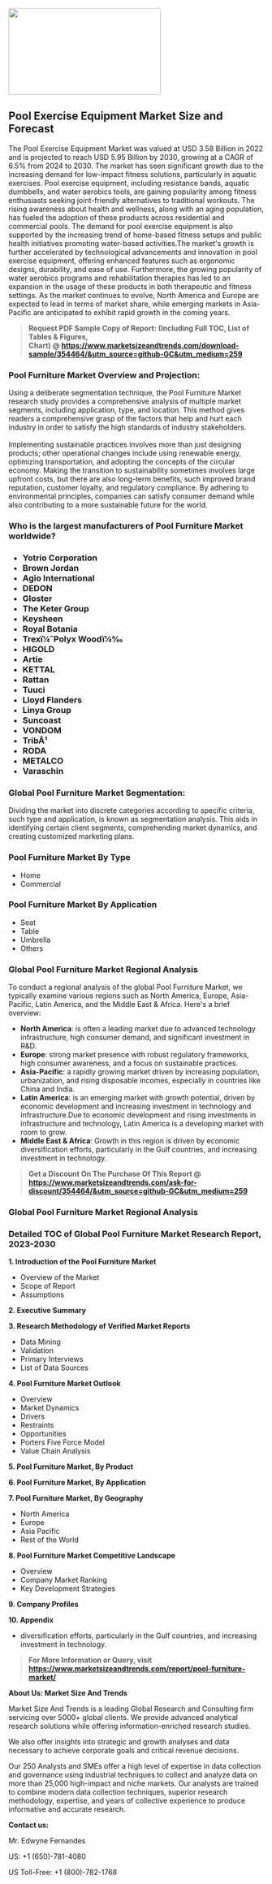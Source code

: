 <p><img class="alignnone size-medium wp-image-20088" src="https://ffe5etoiles.com/wp-content/uploads/2024/12/MST1-300x171.png" alt="" width="300" height="171" /></p><h2>Pool Exercise Equipment Market Size and Forecast</h2><p>The Pool Exercise Equipment Market was valued at USD 3.58 Billion in 2022 and is projected to reach USD 5.95 Billion by 2030, growing at a CAGR of 6.5% from 2024 to 2030. The market has seen significant growth due to the increasing demand for low-impact fitness solutions, particularly in aquatic exercises. Pool exercise equipment, including resistance bands, aquatic dumbbells, and water aerobics tools, are gaining popularity among fitness enthusiasts seeking joint-friendly alternatives to traditional workouts. The rising awareness about health and wellness, along with an aging population, has fueled the adoption of these products across residential and commercial pools. The demand for pool exercise equipment is also supported by the increasing trend of home-based fitness setups and public health initiatives promoting water-based activities.The market's growth is further accelerated by technological advancements and innovation in pool exercise equipment, offering enhanced features such as ergonomic designs, durability, and ease of use. Furthermore, the growing popularity of water aerobics programs and rehabilitation therapies has led to an expansion in the usage of these products in both therapeutic and fitness settings. As the market continues to evolve, North America and Europe are expected to lead in terms of market share, while emerging markets in Asia-Pacific are anticipated to exhibit rapid growth in the coming years.</p></p><blockquote id="" class=""><strong>Request PDF Sample Copy of Report: (Including Full TOC, List of Tables &amp; Figures, Chart)&nbsp;@&nbsp;<strong><a href="https://www.marketsizeandtrends.com/download-sample/354464/&utm_source=github-GC&utm_medium=259" target="_blank">https://www.marketsizeandtrends.com/download-sample/354464/&utm_source=github-GC&utm_medium=259</a></strong></strong></blockquote><h3 id="" class="">Pool Furniture Market&nbsp;Overview and Projection:</h3><p id="" class="">Using a deliberate segmentation technique, the Pool Furniture Market research study provides a comprehensive analysis of multiple market segments, including application, type, and location. This method gives readers a comprehensive grasp of the factors that help and hurt each industry in order to satisfy the high standards of industry stakeholders. <br /> <br />Implementing sustainable practices involves more than just designing products; other operational changes include using renewable energy, optimizing transportation, and adopting the concepts of the circular economy. Making the transition to sustainability sometimes involves large upfront costs, but there are also long-term benefits, such improved brand reputation, customer loyalty, and regulatory compliance. By adhering to environmental principles, companies can satisfy consumer demand while also contributing to a more sustainable future for the world.</p><h3 id="" class="">Who is the largest manufacturers of&nbsp;Pool Furniture Market worldwide?</h3><h3 class=""><p><ul><li>Yotrio Corporation </li><li> Brown Jordan </li><li> Agio International </li><li> DEDON </li><li> Gloster </li><li> The Keter Group </li><li> Keysheen </li><li> Royal Botania </li><li> Trexï¼ˆPolyx Woodï¼‰ </li><li> HIGOLD </li><li> Artie </li><li> KETTAL </li><li> Rattan </li><li> Tuuci </li><li> Lloyd Flanders </li><li> Linya Group </li><li> Suncoast </li><li> VONDOM </li><li> TribÃ¹ </li><li> RODA </li><li> METALCO </li><li> Varaschin</li></ul></p></h3><h3 id="" class="">Global&nbsp;Pool Furniture Market Segmentation:</h3><p id="" class="">Dividing the market into discrete categories according to specific criteria, such type and application, is known as segmentation analysis. This aids in identifying certain client segments, comprehending market dynamics, and creating customized marketing plans.</p><h3 id="" class="">Pool Furniture Market&nbsp;By Type</h3><p><p><ul><li>Home</li><li> Commercial</p></li></ul></p></p><h3 id="" class="">Pool Furniture Market&nbsp;By Application</h3><p class=""><p><ul><li>Seat</li><li> Table</li><li> Umbrella</li><li> Others</li></ul></p></p><h3 id="" class="">Global Pool Furniture Market Regional Analysis</h3><p id="" class="">To conduct a regional analysis of the global Pool Furniture Market, we typically examine various regions such as North America, Europe, Asia-Pacific, Latin America, and the Middle East &amp; Africa. Here's a brief overview:</p><ul><li><strong>North America</strong>: is often a leading market due to advanced technology infrastructure, high consumer demand, and significant investment in R&amp;D.</li><li><strong>Europe</strong>: strong market presence with robust regulatory frameworks, high consumer awareness, and a focus on sustainable practices.</li><li><strong>Asia-Pacific</strong>: a rapidly growing market driven by increasing population, urbanization, and rising disposable incomes, especially in countries like China and India.</li><li><strong>Latin America</strong>: is an emerging market with growth potential, driven by economic development and increasing investment in technology and infrastructure.Due to economic development and rising investments in infrastructure and technology, Latin America is a developing market with room to grow.</li><li><strong>Middle East &amp; Africa</strong>: Growth in this region is driven by economic diversification efforts, particularly in the Gulf countries, and increasing investment in technology.</li></ul><blockquote id="" class=""><strong>Get a Discount On The Purchase Of This Report @ <strong><a href="https://www.marketsizeandtrends.com/ask-for-discount/354464/&utm_source=github-GC&utm_medium=259" target="_blank">https://www.marketsizeandtrends.com/ask-for-discount/354464/&utm_source=github-GC&utm_medium=259</a></strong></strong></blockquote><h3 id="" class="">Global Pool Furniture Market Regional Analysis</h3><h3 id="" class="">Detailed TOC of Global Pool Furniture Market Research Report, 2023-2030</h3><p id="" class=""><strong>1. Introduction of the Pool Furniture Market</strong></p><ul><li>Overview of the Market</li><li>Scope of Report</li><li>Assumptions</li></ul><p id="" class=""><strong>2. Executive Summary</strong></p><p id="" class=""><strong>3. Research Methodology of Verified Market Reports</strong></p><ul><li>Data Mining</li><li>Validation</li><li>Primary Interviews</li><li>List of Data Sources</li></ul><p id="" class=""><strong>4. Pool Furniture Market Outlook</strong></p><ul><li>Overview</li><li>Market Dynamics</li><li>Drivers</li><li>Restraints</li><li>Opportunities</li><li>Porters Five Force Model</li><li>Value Chain Analysis</li></ul><p id="" class=""><strong>5. Pool Furniture Market, By Product</strong></p><p id="" class=""><strong>6. Pool Furniture Market, By Application</strong></p><p id="" class=""><strong>7. Pool Furniture Market, By Geography</strong></p><ul><li>North America</li><li>Europe</li><li>Asia Pacific</li><li>Rest of the World</li></ul><p id="" class=""><strong>8. Pool Furniture Market Competitive Landscape</strong></p><ul><li>Overview</li><li>Company Market Ranking</li><li>Key Development Strategies</li></ul><p id="" class=""><strong>9. Company Profiles</strong></p><p id="" class=""><strong>10. Appendix</strong></p><ul><li>diversification efforts, particularly in the Gulf countries, and increasing investment in technology.</li></ul><blockquote id="" class=""><strong>For More Information or Query, visit <strong><strong><a href="https://www.marketsizeandtrends.com/report/pool-furniture-market/" target="_blank">https://www.marketsizeandtrends.com/report/pool-furniture-market/</a></strong></strong></strong></blockquote><p id="" class=""><strong>About Us: Market Size And Trends</strong></p><p id="" class="">Market Size And Trends is a leading Global Research and Consulting firm servicing over 5000+ global clients. We provide advanced analytical research solutions while offering information-enriched research studies.</p><p id="" class="">We also offer insights into strategic and growth analyses and data necessary to achieve corporate goals and critical revenue decisions.</p><p id="" class="">Our 250 Analysts and SMEs offer a high level of expertise in data collection and governance using industrial techniques to collect and analyze data on more than 25,000 high-impact and niche markets. Our analysts are trained to combine modern data collection techniques, superior research methodology, expertise, and years of collective experience to produce informative and accurate research.</p><p id="" class=""><strong>Contact us:</strong></p><p id="" class="">Mr. Edwyne Fernandes</p><p id="" class="">US: +1 (650)-781-4080</p><p id="" class="">US Toll-Free: +1 (800)-782-1768</p>
